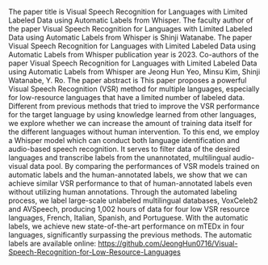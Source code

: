 The paper title is Visual Speech Recognition for Languages with Limited Labeled Data using Automatic Labels from Whisper.
The faculty author of the paper Visual Speech Recognition for Languages with Limited Labeled Data using Automatic Labels from Whisper is Shinji Watanabe.
The paper Visual Speech Recognition for Languages with Limited Labeled Data using Automatic Labels from Whisper publication year is 2023.
Co-authors of the paper Visual Speech Recognition for Languages with Limited Labeled Data using Automatic Labels from Whisper are Jeong Hun Yeo, Minsu Kim, Shinji Watanabe, Y. Ro.
The paper abstract is This paper proposes a powerful Visual Speech Recognition (VSR) method for multiple languages, especially for low-resource languages that have a limited number of labeled data. Different from previous methods that tried to improve the VSR performance for the target language by using knowledge learned from other languages, we explore whether we can increase the amount of training data itself for the different languages without human intervention. To this end, we employ a Whisper model which can conduct both language identification and audio-based speech recognition. It serves to filter data of the desired languages and transcribe labels from the unannotated, multilingual audio-visual data pool. By comparing the performances of VSR models trained on automatic labels and the human-annotated labels, we show that we can achieve similar VSR performance to that of human-annotated labels even without utilizing human annotations. Through the automated labeling process, we label large-scale unlabeled multilingual databases, VoxCeleb2 and AVSpeech, producing 1,002 hours of data for four low VSR resource languages, French, Italian, Spanish, and Portuguese. With the automatic labels, we achieve new state-of-the-art performance on mTEDx in four languages, significantly surpassing the previous methods. The automatic labels are available online: https://github.com/JeongHun0716/Visual-Speech-Recognition-for-Low-Resource-Languages
